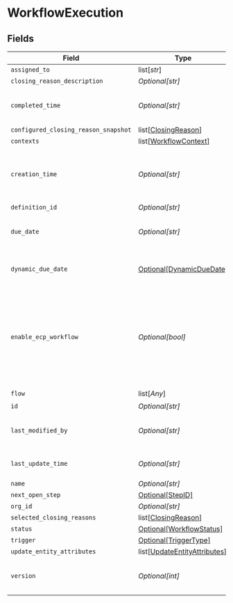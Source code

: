# WorkflowExecution


## Fields

| Field                                                                                             | Type                                                                                              | Required                                                                                          | Description                                                                                       |
| ------------------------------------------------------------------------------------------------- | ------------------------------------------------------------------------------------------------- | ------------------------------------------------------------------------------------------------- | ------------------------------------------------------------------------------------------------- |
| `assigned_to`                                                                                     | list[*str*]                                                                                       | :heavy_minus_sign:                                                                                | N/A                                                                                               |
| `closing_reason_description`                                                                      | *Optional[str]*                                                                                   | :heavy_minus_sign:                                                                                | N/A                                                                                               |
| `completed_time`                                                                                  | *Optional[str]*                                                                                   | :heavy_minus_sign:                                                                                | Completed time of the workflow execution                                                          |
| `configured_closing_reason_snapshot`                                                              | list[[ClosingReason](../../models/shared/closingreason.md)]                                       | :heavy_minus_sign:                                                                                | N/A                                                                                               |
| `contexts`                                                                                        | list[[WorkflowContext](../../models/shared/workflowcontext.md)]                                   | :heavy_minus_sign:                                                                                | N/A                                                                                               |
| `creation_time`                                                                                   | *Optional[str]*                                                                                   | :heavy_minus_sign:                                                                                | Creation timestamp which will double as started time as well                                      |
| `definition_id`                                                                                   | *Optional[str]*                                                                                   | :heavy_minus_sign:                                                                                | N/A                                                                                               |
| `due_date`                                                                                        | *Optional[str]*                                                                                   | :heavy_minus_sign:                                                                                | Due date for finishing the workflow                                                               |
| `dynamic_due_date`                                                                                | [Optional[DynamicDueDate]](../../models/shared/dynamicduedate.md)                                 | :heavy_minus_sign:                                                                                | set a Duedate for a step then a specific                                                          |
| `enable_ecp_workflow`                                                                             | *Optional[bool]*                                                                                  | :heavy_minus_sign:                                                                                | Indicates whether this workflow is available for End Customer Portal or not. By default it's not. |
| `flow`                                                                                            | list[*Any*]                                                                                       | :heavy_check_mark:                                                                                | N/A                                                                                               |
| `id`                                                                                              | *Optional[str]*                                                                                   | :heavy_minus_sign:                                                                                | N/A                                                                                               |
| `last_modified_by`                                                                                | *Optional[str]*                                                                                   | :heavy_minus_sign:                                                                                | Id of the user who closed workflow                                                                |
| `last_update_time`                                                                                | *Optional[str]*                                                                                   | :heavy_minus_sign:                                                                                | Last Update timestamp                                                                             |
| `name`                                                                                            | *Optional[str]*                                                                                   | :heavy_minus_sign:                                                                                | N/A                                                                                               |
| `next_open_step`                                                                                  | [Optional[StepID]](../../models/shared/stepid.md)                                                 | :heavy_minus_sign:                                                                                | N/A                                                                                               |
| `org_id`                                                                                          | *Optional[str]*                                                                                   | :heavy_minus_sign:                                                                                | N/A                                                                                               |
| `selected_closing_reasons`                                                                        | list[[ClosingReason](../../models/shared/closingreason.md)]                                       | :heavy_minus_sign:                                                                                | N/A                                                                                               |
| `status`                                                                                          | [Optional[WorkflowStatus]](../../models/shared/workflowstatus.md)                                 | :heavy_minus_sign:                                                                                | N/A                                                                                               |
| `trigger`                                                                                         | [Optional[TriggerType]](../../models/shared/triggertype.md)                                       | :heavy_minus_sign:                                                                                | N/A                                                                                               |
| `update_entity_attributes`                                                                        | list[[UpdateEntityAttributes](../../models/shared/updateentityattributes.md)]                     | :heavy_minus_sign:                                                                                | N/A                                                                                               |
| `version`                                                                                         | *Optional[int]*                                                                                   | :heavy_minus_sign:                                                                                | Version of the workflow execution                                                                 |